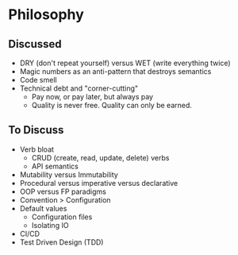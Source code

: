 # Philosophy

## Discussed

* DRY (don't repeat yourself) versus WET (write everything twice)
* Magic numbers as an anti-pattern that destroys semantics
* Code smell
* Technical debt and "corner-cutting"
  * Pay now, or pay later, but always pay 
  * Quality is never free. Quality can only be earned.

## To Discuss

* Verb bloat
  * CRUD (create, read, update, delete) verbs
  * API semantics
* Mutability versus Immutability
* Procedural versus imperative versus declarative
* OOP versus FP paradigms
* Convention > Configuration 
* Default values
  * Configuration files
  * Isolating IO
* CI/CD
* Test Driven Design (TDD)

